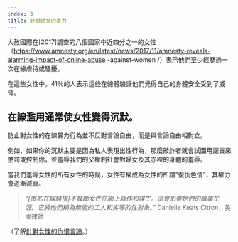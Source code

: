 ```yaml
---
index: 3
title: 針對婦女的暴力
---
```

大赦國際在[2017]調查的八個國家中近四分之一的女性（https://www.amnesty.org/en/latest/news/2017/11/amnesty-reveals-alarming-impact-of-online-abuse -against-women /）表示他們至少經歷過一次在線虐待或騷擾。

在這些女性中，41％的人表示這些在線體驗讓他們覺得自己的身體安全受到了威脅。

## 在線濫用通常使女性變得沉默。

防止對女性的在線暴力行為並不反對言論自由，而是與言論自由相對立。

例如，如果你的沉默主要是因為私人表現出性行為，那麼敲詐者就會試圖用譴責來懲罰或控制你，並羞辱我們的父權制社會對婦女及其赤裸的身體的羞辱。

當我們羞辱女性的所有女性的時候，女性有權成為女性的所謂“復仇色情”，其權力會逐漸減弱。

> *“[匿名在線騷擾]不鼓勵女性在網上寫作和謀生。這會影響她們的職業生涯。它將他們稱為無能的工人和劣等的性對象。”* Danielle Keats Citron，美國律師

（了解[針對女性的仇恨言論](umbrella://communications/online-abuse/advanced/s_hate-speech-against-women.md)。）